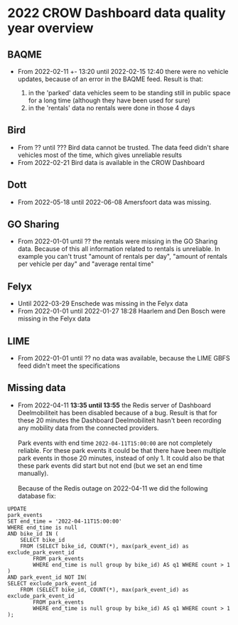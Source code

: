 # 2022 CROW Dashboard data quality year overview

## BAQME

- From 2022-02-11 +- 13:20 until 2022-02-15 12:40 there were no vehicle updates, because of an error in the BAQME feed. Result is that:

  1. in the 'parked' data vehicles seem to be standing still in public space for a long time (although they have been used for sure)
  2. in the 'rentals' data no rentals were done in those 4 days

## Bird

- From ?? until ??? Bird data cannot be trusted. The data feed didn't share vehicles most of the time, which gives unreliable results
- From 2022-02-21 Bird data is available in the CROW Dashboard

## Dott

- From 2022-05-18 until 2022-06-08 Amersfoort data was missing.

## GO Sharing

- From 2022-01-01 until ?? the rentals were missing in the GO Sharing data. Because of this all information related to rentals is unreliable. In example you can't trust "amount of rentals per day", "amount of rentals per vehicle per day" and "average rental time"

## Felyx

- Until 2022-03-29 Enschede was missing in the Felyx data
- From 2022-01-01 until 2022-01-27 18:28 Haarlem and Den Bosch were missing in the Felyx data

## LIME

- From 2022-01-01 until ?? no data was available, because the LIME GBFS feed didn't meet the specifications


## Missing data

- From 2022-04-11 **13:35 until 13:55** the Redis server of Dashboard Deelmobiliteit has been disabled because of a bug. Result is that for these 20 minutes the Dashboard Deelmobiliteit hasn't been recording any mobility data from the connected providers.<br /><br />Park events with end time `2022-04-11T15:00:00` are not completely reliable. For these park events it could be that there have been multiple park events in those 20 minutes, instead of only 1. It could also be that these park events did start but not end (but we set an end time manually).<br /><br />Because of the Redis outage on 2022-04-11 we did the following database fix:

```
UPDATE
park_events
SET end_time = '2022-04-11T15:00:00'
WHERE end_time is null
AND bike_id IN (
    SELECT bike_id                                                                           
    FROM (SELECT bike_id, COUNT(*), max(park_event_id) as exclude_park_event_id
        FROM park_events 
        WHERE end_time is null group by bike_id) AS q1 WHERE count > 1
)
AND park_event_id NOT IN(
SELECT exclude_park_event_id                                                                           
    FROM (SELECT bike_id, COUNT(*), max(park_event_id) as exclude_park_event_id
        FROM park_events 
        WHERE end_time is null group by bike_id) AS q1 WHERE count > 1
);
```